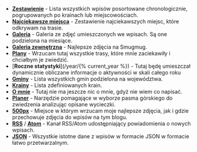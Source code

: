 * [**Zestawienie**](/summary) - Lista wszystkich wpisów posortowane chronologicznie, pogrupowanych po krainach lub miejscowościach.
* [**Najciekawsze miejsca**](/pois) - Zestawienie najciekawszych miejsc, które odkrywam na trasie.
* [**Galeria**](/gallery) - Galeria ze zdjęć umieszczonych we wpisach. Są one podzielona na miesiące.
* [**Galeria zewnętrzna**](https://akwiatkowski.smugmug.com/Seasons) - Najlepsze zdjęcia na Smugmug.
* [**Plany**](/todos) - Wrzucam tutaj wszystkie trasy, które mnie zaciekawiły i chciałbym je zwiedzić.
* [**Roczne statystyki**](/year/{% current_year %}) - Tutaj będę umieszczał dynamicznie obliczane informacje o aktywności w skali całego roku
* [**Gminy**](/towns) - Lista wszystkich gmin podzielona na województwa.
* [**Krainy**](/lands) - Lista zdefiniowanych krain.
* [**O mnie**](/about) - Tutaj nie ma jeszcze nic o mnie, gdyż nie wiem co napisać.
* [**Planer**](/planner) - Narzędzie pomagające w wyborze pasma górskiego do zwiedzenia analizując opisane wycieczki.
* [**500px**](https://500px.com/bobik314) - Miejsce w którym wrzucam moje najlepsze zdjęcia, jak i gdzie przechowuje zdjęcia do wpisów na tym blogu.
* [**RSS**](/feed.xml) / [**Atom**](/feed_atom.xml) - Kanał RSS/Atom udostępniający powiadomienia o nowych wpisach.
* [**JSON**](/payload.json) - Wszystkie istotne dane z wpisów w formacie JSON w formacie łatwo przetwarzalnym.
